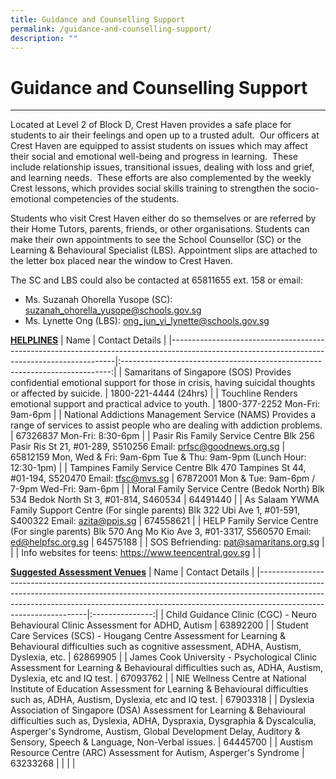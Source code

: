 ```yaml
---
title: Guidance and Counselling Support
permalink: /guidance-and-counselling-support/
description: ""
---
```

Guidance and Counselling Support
================================

  

---

Located at Level 2 of Block D, Crest Haven provides a safe place for students to air their feelings and open up to a trusted adult.  Our officers at Crest Haven are equipped to assist students on issues which may affect their social and emotional well-being and progress in learning.  These include relationship issues, transitional issues, dealing with loss and grief, and learning needs.  These efforts are also complemented by the weekly Crest lessons, which provides social skills training to strengthen the socio-emotional competencies of the students.  

  

Students who visit Crest Haven either do so themselves or are referred by their Home Tutors, parents, friends, or other organisations. Students can make their own appointments to see the School Counsellor (SC) or the Learning & Behavioural Specialist (LBS). Appointment slips are attached to the letter box placed near the window to Crest Haven.

  

The SC and LBS could also be contacted at 65811655 ext. 158 or email:  

*   Ms. Suzanah Ohorella Yusope (SC): suzanah_ohorella_yusope@schools.gov.sg
*   Ms. Lynette Ong (LBS): ong_jun_yi_lynette@schools.gov.sg

<u>**HELPLINES**</u>
| Name                                                                                                                                         |                               Contact Details                               |
|----------------------------------------------------------------------------------------------------------------------------------------------|:---------------------------------------------------------------------------:|
| Samaritans of Singapore (SOS)  Provides confidential emotional support for those in crisis, having suicidal thoughts or affected by suicide. |                            1800-221-4444 (24hrs)                            |
| Touchline  Renders emotional support and practical advice to youth.                                                                          |                        1800-377-2252 Mon-Fri: 9am-6pm                       |
| National Addictions Management Service (NAMS)  Provides a range of services to assist people who are dealing with addiction problems.        |                         67326837 Mon-Fri: 8:30-6pm                          |
| Pasir Ris Family Service Centre  Blk 256 Pasir Ris St 21, #01-289, S510256 Email: prfsc@goodnews.org.sg                                      | 65812159 Mon, Wed & Fri: 9am-6pm Tue & Thu: 9am-9pm (Lunch Hour: 12:30-1pm) |
| Tampines Family Service Centre  Blk 470 Tampines St 44, #01-194, S520470 Email: tfsc@mvs.sg                                                  |            67872001 Mon & Tue: 9am-6pm / 7-9pm Wed-Fri: 9am-6pm             |
| Moral Family Service Centre (Bedok North)  Blk 534 Bedok North St 3, #01-814, S460534                                                        |                                  64491440                                   |
| As Salaam YWMA Family Support Centre (For single parents)  Blk 322 Ubi Ave 1, #01-591, S400322 Email: azita@ppis.sg                          |                                  674558621                                  |
| HELP Family Service Centre (For single parents)  Blk 570 Ang Mo Kio Ave 3, #01-3317, S560570 Email: ed@helpfsc.org.sg                        |                                  64575188                                   |
| SOS Befriending: pat@samaritans.org.sg                                                                                                       |                                                                             |
| Info websites for teens: https://www.teencentral.gov.sg                                                                                      |                                                                             |

<u>**Suggested Assessment Venues**</u>
| Name                                                                                                                                                                                                                                                                        | Contact Details |
|-----------------------------------------------------------------------------------------------------------------------------------------------------------------------------------------------------------------------------------------------------------------------------|:---------------:|
| Child Guidance Clinic (CGC) - Neuro Behavioural Clinic  Assessment for ADHD, Autism                                                                                                                                                                                         |    63892200     |
| Student Care Services (SCS) - Hougang Centre  Assessment for Learning & Behavioural difficulties such as cognitive assessment, ADHA, Austism, Dyslexia, etc.                                                                                                                |    62869905     |
| James Cook University - Psychological Clinic  Assessment for Learning & Behavioural difficulties such as, ADHA, Austism, Dyslexia, etc and IQ test.                                                                                                                         |   67093762      |
| NIE Wellness Centre at National Institute of Education  Assessment for Learning & Behavioural difficulties such as, ADHA, Austism, Dyslexia, etc and IQ test.                                                                                                               |    67903318     |
| Dyslexia Association of Singapore (DSA)  Assessment for Learning & Behavioural difficulties such as, Dyslexia, ADHA, Dyspraxia, Dysgraphia & Dyscalculia, Asperger's Syndrome, Austism, Global Development Delay, Auditory & Sensory, Speech & Language, Non-Verbal issues. |   64445700      |
| Austism Resource Centre (ARC)  Assessment for Autism, Asperger's Syndrome                                                                                                                                                                                                   |     63233268    |
|                                                                                                                                                                                                                                                                             |                 |


